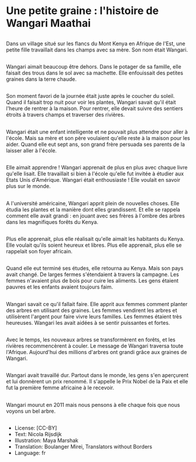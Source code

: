 # Une petite graine : l'histoire de Wangari Maathai

##
Dans un village situé sur les flancs du Mont Kenya en Afrique de l'Est, une petite fille
travaillait dans les champs avec sa mère. Son nom était Wangari.

##
Wangari aimait beaucoup être dehors. Dans le potager de sa famille, elle faisait des trous
dans le sol avec sa machette. Elle enfouissait des petites graines dans la terre chaude.

##
Son moment favori de la journée était juste après le coucher du soleil. Quand il faisait trop
nuit pour voir les plantes, Wangari savait qu'il était l'heure de rentrer à la maison. Pour
rentrer, elle devait suivre des sentiers étroits à travers champs et traverser des rivières.

##
Wangari était une enfant intelligente et ne pouvait plus attendre pour aller à l'école. Mais
sa mère et son père voulaient qu'elle reste à la maison pour les aider.
Quand elle eut sept ans, son grand frère persuada ses parents de la laisser aller à l'école.

##
Elle aimait apprendre !
Wangari apprenait de plus en plus avec chaque livre qu'elle lisait.
Elle travaillait si bien à l'école qu'elle fut invitée à étudier aux Etats Unis d'Amérique.
Wangari était enthousiaste ! Elle voulait en savoir plus sur le monde.

##
A l'université américaine, Wangari apprit plein de nouvelles choses. Elle étudia les plantes
et la manière dont elles grandissent. Et elle se rappela comment elle avait grandi : en
jouant avec ses frères à l'ombre des arbres dans les magnifiques forêts du Kenya.

##
Plus elle apprenait, plus elle réalisait qu'elle aimait les habitants du Kenya. Elle voulait
qu'ils soient heureux et libres.
Plus elle apprenait, plus elle se rappelait son foyer africain.

##
Quand elle eut terminé ses études, elle retourna au Kenya. Mais son pays avait changé. De
larges fermes s'étendaient à travers la campagne.
Les femmes n'avaient plus de bois pour cuire les aliments. Les gens étaient pauvres et les
enfants avaient toujours faim.

##
Wangari savait ce qu'il fallait faire. Elle apprit aux femmes comment planter des arbres en
utilisant des graines. Les femmes vendirent les arbres et utilisèrent l'argent pour faire vivre
leurs familles. Les femmes étaient très heureuses. Wangari les avait aidées à se sentir
puissantes et fortes.

##
Avec le temps, les nouveaux arbres se transformèrent en forêts, et les rivières
recommencèrent à couler. Le message de Wangari traversa toute l'Afrique. Aujourd'hui des
millions d'arbres ont grandi grâce aux graines de Wangari.

##
Wangari avait travaillé dur. Partout
dans le monde, les gens s'en
aperçurent et lui donnèrent un prix
renommé. Il s'appelle le Prix Nobel
de la Paix et elle fut la première
femme africaine à le recevoir.

##
Wangari mourut en 2011 mais nous pensons à elle chaque fois que nous voyons un bel
arbre.

##
* License: [CC-BY]
* Text: Nicola Rijsdijk
* Illustration: Maya Marshak
* Translation: Boulanger Mirei, Translators without Borders
* Language: fr
